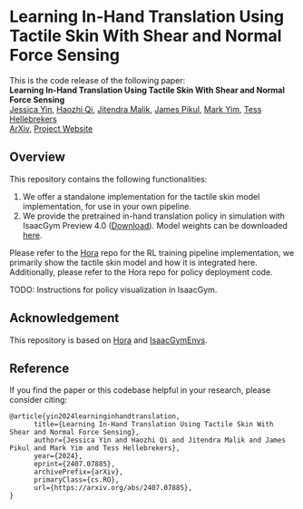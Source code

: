 # Learning In-Hand Translation Using Tactile Skin With Shear and Normal Force Sensing

This is the code release of the following paper:<br>
<b>Learning In-Hand Translation Using Tactile Skin With Shear and Normal Force Sensing</b><br>
[Jessica Yin](https://jessicayin.com/),
[Haozhi Qi](https://haozhi.io/),
[Jitendra Malik](https://people.eecs.berkeley.edu/~malik/),
[James Pikul](https://pikulgroup.engr.wisc.edu/),
[Mark Yim](https://www.modlabupenn.org/),
[Tess Hellebrekers](http://www.tesshellebrekers.com/)<br>
[ArXiv](https://arxiv.org/abs/2407.07885), [Project Website](https://jessicayin.github.io/tactile-skin-rl/)

## Overview

This repository contains the following functionalities:
1. We offer a standalone implementation for the tactile skin model implementation, for use in your own pipeline.
2. We provide the pretrained in-hand translation policy in simulation with IsaacGym Preview 4.0 ([Download](https://drive.google.com/file/d/1StaRl_hzYFYbJegQcyT7-yjgutc6C7F9)). Model weights can be downloaded [here](https://drive.google.com/drive/folders/1BMPx382AQrugZmAXYDswY-Dge9GrpZa0?usp=sharing).

Please refer to the [Hora](https://github.com/haozhiqi/hora) repo for the RL training pipeline implementation, we primarily show the tactile skin model and how it is integrated here. Additionally, please refer to the Hora repo for policy deployment code.

TODO: Instructions for policy visualization in IsaacGym.

## Acknowledgement

This repository is based on [Hora](https://github.com/haozhiqi/hora) and [IsaacGymEnvs](https://github.com/isaac-sim/IsaacGymEnvs). 

## Reference
If you find the paper or this codebase helpful in your research, please consider citing:

```
@article{yin2024learninginhandtranslation,
      title={Learning In-Hand Translation Using Tactile Skin With Shear and Normal Force Sensing}, 
      author={Jessica Yin and Haozhi Qi and Jitendra Malik and James Pikul and Mark Yim and Tess Hellebrekers},
      year={2024},
      eprint={2407.07885},
      archivePrefix={arXiv},
      primaryClass={cs.RO},
      url={https://arxiv.org/abs/2407.07885}, 
}
```
